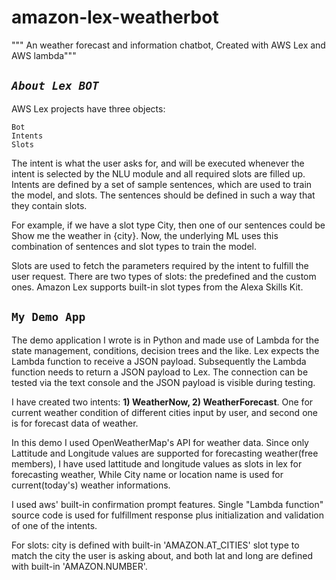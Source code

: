 # amazon-lex-weatherbot
""" An weather forecast and information chatbot, Created with AWS Lex and AWS lambda"""

## **_`About Lex BOT`_**

   AWS Lex projects have three objects:
    
    Bot
    Intents
    Slots
    
 The intent is what the user asks for, and will be executed whenever the intent is selected by the NLU module and all required slots are filled up. Intents are defined by a set of sample sentences, which are used to train the model, and slots. The sentences should be defined in such a way that they contain slots.

For example, if we have a slot type City, then one of our sentences could be Show me the weather in {city}. Now, the underlying ML uses this combination of sentences and slot types to train the model.

Slots are used to fetch the parameters required by the intent to fulfill the user request. There are two types of slots: the predefined and the custom ones. Amazon Lex supports built-in slot types from the Alexa Skills Kit.


## **`My Demo App`**

 The demo application I wrote is in Python and made use of Lambda for the state management, conditions, decision trees and the like. Lex expects the Lambda function to receive a JSON payload. Subsequently the Lambda function needs to return a JSON payload to Lex. The connection can be tested via the text console and the JSON payload is visible during testing.
 
 I have created two intents: **1) WeatherNow, 2) WeatherForecast**.
 One for current weather condition of different cities input by user, and second one is for forecast data of weather. 
 
 In this demo I used OpenWeatherMap's API for weather data. Since only Lattitude and Longitude values are supported for forecasting weather(free members), I have used lattitude and longitude values as slots in lex for forecasting weather, While City name or location name is used for current(today's) weather informations.
 
 I used aws' built-in confirmation prompt features. Single "Lambda function" source code is used for fulfillment response plus initialization and validation of one of the intents.
 
 
 For slots: city is defined with built-in 'AMAZON.AT_CITIES' slot type to match the city the user is asking about, and both lat and long are defined with built-in 'AMAZON.NUMBER'.
 
 
 
 
 
